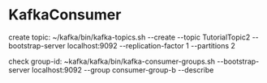 # KafkaConsumer

create topic: ~/kafka/bin/kafka-topics.sh --create --topic TutorialTopic2 --bootstrap-server localhost:9092 --replication-factor 1 --partitions 2

check group-id: ~kafka/kafka/bin/kafka-consumer-groups.sh --bootstrap-server localhost:9092 --group consumer-group-b --describe
